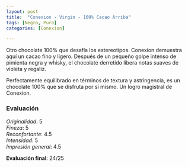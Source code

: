 ```yaml
---
layout: post
title:  "Conexion - Virgin - 100% Cacao Arriba"
tags: [Negro, Puro] 
categories: [Conexion]

---
```


Otro chocolate 100% que desafía los estereotipos. Conexion demuestra aquí un cacao fino y ligero. Después de un pequeño golpe intenso de pimienta negra y whisky, el chocolate derretido libera notas suaves de violeta y regaliz.

Perfectamente equilibrado en términos de textura y astringencia, es un chocolate 100% que se disfruta por sí mismo. Un logro magistral de Conexion.



### Evaluación

_Originalidad_: 5  
_Fineza_: 5  
_Reconfortante_: 4.5  
_Intensidad_: 5  
_Impresión general_: 4.5

**Evaluación final**: 24/25
